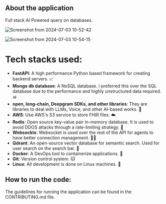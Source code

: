 ## About the application

Full stack AI Powered query on databases.

![Screenshot from 2024-07-03 10-52-42](https://github.com/asifrahaman13/superquery/assets/97652031/e809d34f-be06-4509-b2c3-20f084ac9057)

![Screenshot from 2024-07-03 10-54-15](https://github.com/asifrahaman13/superquery/assets/97652031/64ae74b7-e882-43f6-ada3-7866cbe278b2)

# Tech stacks used:
- **FastAPI**: A high performance Python based framework for creating backend servers. 📈
- **Mongo db database**: A NoSQL database. I preferred this over the SQL database due to the performance and highly unstructured data required. 📊
- **open, long-chain, Deepgram SDKs, and other libraries**: They are libraries to deal with LLMs, Voice, and other AI-based works. 🤖
- **AWS**: Use AWS's S3 service to store FHIR files. ☁️
- **Redis**: Open source key-value pair in-memory database. It is used to avoid DDOS attacks through a rate-limiting strategy. 📝
- **Websockts**: Websocket is used over the rest of the API for agents to have better connection management. 🤝🏻
- **Qdrant**: An open-source vector database for semantic search. Used for user search on the search bar. 🎉
- **Docker**: A DevOps tool to containerize applications. 🐋
- **Git**: Version control system. 🐱
- **Linux**: All development is done on Linux machines. 🐧


## How to run the code:

The guidelines for running the application can be found in the CONTRIBUTING.md file.
